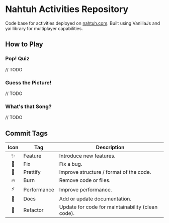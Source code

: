 # Nahtuh Activities Repository 

Code base for activities deployed on [nahtuh.com](nahtuh.com). Built using VanillaJs and yai library for multiplayer capabilities. 

## How to Play

### Pop! Quiz

// TODO

### Guess the Picture! 

// TODO

### What's that Song?

// TODO

## Commit Tags

| Icon | Tag         | Description                                       |
| :--: | ----------- | ------------------------------------------------- |
|  ✨   | Feature     | Introduce new features.                           |
|  🐞   | Fix         | Fix a bug.                                        |
|  🎨   | Prettify    | Improve structure / format of the code.           |
|  🔥   | Burn        | Remove code or files.                             |
|  ⚡   | Performance | Improve performance.                              |
|  📝   | Docs        | Add or update documentation.                      |
|  🔨   | Refactor    | Update for code for maintainability (clean code). |


